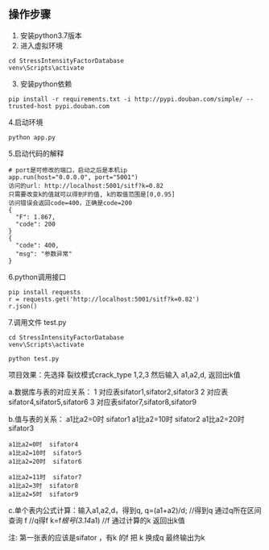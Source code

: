 ## 操作步骤
1. 安装python3.7版本
2. 进入虚拟环境
```
cd StressIntensityFactorDatabase
venv\Scripts\activate
```
3. 安装python依赖
```
pip install -r requirements.txt -i http://pypi.douban.com/simple/ --trusted-host pypi.douban.com
```
4.启动环境
```
python app.py

```

5.启动代码的解释
```
# port是可修改的端口，启动之后是本机ip
app.run(host="0.0.0.0", port="5001")
访问的url: http://localhost:5001/sitf?k=0.82
只需要改变k的值就可以得到F的值, k的取值范围是[0,0.95]
访问错误会返回code=400，正确是code=200
{
  "F": 1.867,
  "code": 200
}
{
  "code": 400,
  "msg": "参数异常"
}
```

6.python调用接口
```
pip install requests
r = requests.get('http://localhost:5001/sitf?k=0.82')
r.json()
```

7.调用文件 test.py
```
cd StressIntensityFactorDatabase
venv\Scripts\activate

python test.py
```


项目效果：先选择 裂纹模式crack_type 1,2,3  然后输入 a1,a2,d,  返回出k值

 a.数据库与表的对应关系：
 1 对应表sifator1,sifator2,sifator3
 2 对应表sifator4,sifator5,sifator6
 3 对应表sifator7,sifator8,sifator9

b.值与表的关系：
    a1比a2=0时  sifator1
    a1比a2=10时  sifator2
    a1比a2=20时  sifator3

    a1比a2=0时  sifator4
    a1比a2=10时  sifator5
    a1比a2=20时  sifator6

    a1比a2=11时  sifator7
    a1比a2=3时  sifator8
    a1比a2=5时  sifator9
 c.单个表内公式计算：输入a1,a2,d，得到q,
      q=(a1+a2)/d; //得到q
   通过q所在区间查询 f  //q得f
   k=f*根号(3.14*a1)   //f 通过计算的k
 返回出k值

注: 第一张表的应该是sifator ，有k 的f  把 k 换成q  最终输出为k